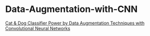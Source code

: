 # Data-Augmentation-with-CNN

[Cat & Dog Classifier Power by Data Augmentation Techniques with Convolutional Neural Networks](https://huggingface.co/spaces/yuhe6/final_project)
